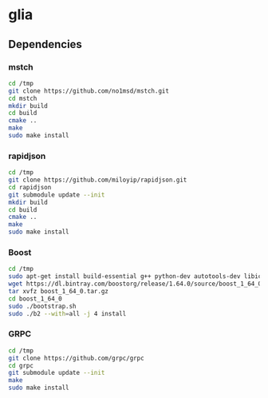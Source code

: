 # glia

## Dependencies

### mstch
```bash
cd /tmp
git clone https://github.com/no1msd/mstch.git
cd mstch
mkdir build
cd build
cmake ..
make
sudo make install
```

### rapidjson
```bash
cd /tmp
git clone https://github.com/miloyip/rapidjson.git
cd rapidjson
git submodule update --init
mkdir build
cd build
cmake ..
make
sudo make install
```

### Boost
```bash
cd /tmp
sudo apt-get install build-essential g++ python-dev autotools-dev libicu-dev libbz2-dev -y
wget https://dl.bintray.com/boostorg/release/1.64.0/source/boost_1_64_0.tar.gz
tar xvfz boost_1_64_0.tar.gz
cd boost_1_64_0
sudo ./bootstrap.sh
sudo ./b2 --with=all -j 4 install
```

### GRPC
```bash
cd /tmp
git clone https://github.com/grpc/grpc
cd grpc
git submodule update --init
make
sudo make install
```